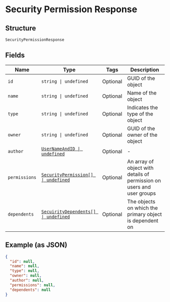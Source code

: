 
# Security Permission Response

## Structure

`SecurityPermissionResponse`

## Fields

| Name | Type | Tags | Description |
|  --- | --- | --- | --- |
| `id` | `string \| undefined` | Optional | GUID of the object |
| `name` | `string \| undefined` | Optional | Name of the object |
| `type` | `string \| undefined` | Optional | Indicates the type of the object |
| `owner` | `string \| undefined` | Optional | GUID of the owner of the object |
| `author` | [`UserNameAndID \| undefined`](../../doc/models/user-name-and-id.md) | Optional | - |
| `permissions` | [`SecurityPermission[] \| undefined`](../../doc/models/security-permission.md) | Optional | An array of object with details of permission on users and user groups |
| `dependents` | [`SecuirityDependents[] \| undefined`](../../doc/models/secuirity-dependents.md) | Optional | The objects on which the primary object is dependent on |

## Example (as JSON)

```json
{
  "id": null,
  "name": null,
  "type": null,
  "owner": null,
  "author": null,
  "permissions": null,
  "dependents": null
}
```

